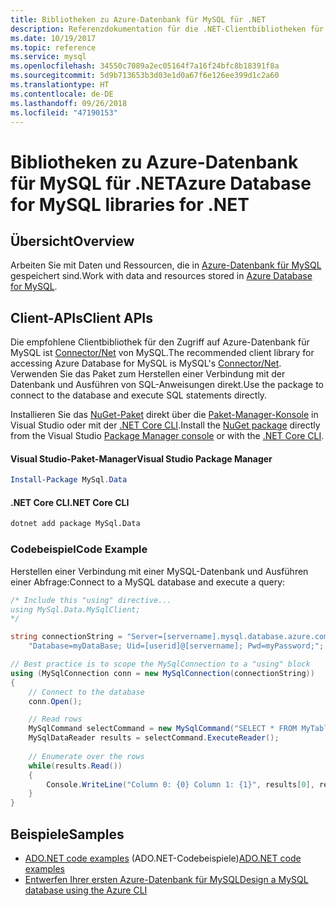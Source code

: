 ```yaml
---
title: Bibliotheken zu Azure-Datenbank für MySQL für .NET
description: Referenzdokumentation für die .NET-Clientbibliotheken für Azure-Datenbank für MySQL
ms.date: 10/19/2017
ms.topic: reference
ms.service: mysql
ms.openlocfilehash: 34550c7089a2ec05164f7a16f24bfc8b18391f8a
ms.sourcegitcommit: 5d9b713653b3d03e1d0a67f6e126ee399d1c2a60
ms.translationtype: HT
ms.contentlocale: de-DE
ms.lasthandoff: 09/26/2018
ms.locfileid: "47190153"
---
```

# <a name="azure-database-for-mysql-libraries-for-net"></a><span data-ttu-id="e8a6b-103">Bibliotheken zu Azure-Datenbank für MySQL für .NET</span><span class="sxs-lookup"><span data-stu-id="e8a6b-103">Azure Database for MySQL libraries for .NET</span></span>

## <a name="overview"></a><span data-ttu-id="e8a6b-104">Übersicht</span><span class="sxs-lookup"><span data-stu-id="e8a6b-104">Overview</span></span>

<span data-ttu-id="e8a6b-105">Arbeiten Sie mit Daten und Ressourcen, die in [Azure-Datenbank für MySQL](/azure/mysql/overview) gespeichert sind.</span><span class="sxs-lookup"><span data-stu-id="e8a6b-105">Work with data and resources stored in [Azure Database for MySQL](/azure/mysql/overview).</span></span>

## <a name="client-apis"></a><span data-ttu-id="e8a6b-106">Client-APIs</span><span class="sxs-lookup"><span data-stu-id="e8a6b-106">Client APIs</span></span>

<span data-ttu-id="e8a6b-107">Die empfohlene Clientbibliothek für den Zugriff auf Azure-Datenbank für MySQL ist [Connector/Net](https://dev.mysql.com/doc/connector-net/en) von MySQL.</span><span class="sxs-lookup"><span data-stu-id="e8a6b-107">The recommended client library for accessing Azure Database for MySQL is MySQL's [Connector/Net](https://dev.mysql.com/doc/connector-net/en).</span></span> <span data-ttu-id="e8a6b-108">Verwenden Sie das Paket zum Herstellen einer Verbindung mit der Datenbank und Ausführen von SQL-Anweisungen direkt.</span><span class="sxs-lookup"><span data-stu-id="e8a6b-108">Use the package to connect to the database and execute SQL statements directly.</span></span> 

<span data-ttu-id="e8a6b-109">Installieren Sie das [NuGet-Paket](https://www.nuget.org/packages/MySql.Data) direkt über die [Paket-Manager-Konsole][PackageManager] in Visual Studio oder mit der [.NET Core CLI][DotNetCLI].</span><span class="sxs-lookup"><span data-stu-id="e8a6b-109">Install the [NuGet package](https://www.nuget.org/packages/MySql.Data) directly from the Visual Studio [Package Manager console][PackageManager] or with the [.NET Core CLI][DotNetCLI].</span></span>

#### <a name="visual-studio-package-manager"></a><span data-ttu-id="e8a6b-110">Visual Studio-Paket-Manager</span><span class="sxs-lookup"><span data-stu-id="e8a6b-110">Visual Studio Package Manager</span></span>

```powershell
Install-Package MySql.Data
```

#### <a name="net-core-cli"></a><span data-ttu-id="e8a6b-111">.NET Core CLI</span><span class="sxs-lookup"><span data-stu-id="e8a6b-111">.NET Core CLI</span></span>

```bash
dotnet add package MySql.Data
```

### <a name="code-example"></a><span data-ttu-id="e8a6b-112">Codebeispiel</span><span class="sxs-lookup"><span data-stu-id="e8a6b-112">Code Example</span></span>

<span data-ttu-id="e8a6b-113">Herstellen einer Verbindung mit einer MySQL-Datenbank und Ausführen einer Abfrage:</span><span class="sxs-lookup"><span data-stu-id="e8a6b-113">Connect to a MySQL database and execute a query:</span></span>

```csharp
/* Include this "using" directive...
using MySql.Data.MySqlClient;
*/

string connectionString = "Server=[servername].mysql.database.azure.com; " +
    "Database=myDataBase; Uid=[userid]@[servername]; Pwd=myPassword;";

// Best practice is to scope the MySqlConnection to a "using" block
using (MySqlConnection conn = new MySqlConnection(connectionString))
{
    // Connect to the database
    conn.Open();

    // Read rows
    MySqlCommand selectCommand = new MySqlCommand("SELECT * FROM MyTable", conn);
    MySqlDataReader results = selectCommand.ExecuteReader();
    
    // Enumerate over the rows
    while(results.Read())
    {
        Console.WriteLine("Column 0: {0} Column 1: {1}", results[0], results[1]);
    }
}
```

## <a name="samples"></a><span data-ttu-id="e8a6b-114">Beispiele</span><span class="sxs-lookup"><span data-stu-id="e8a6b-114">Samples</span></span>

- <span data-ttu-id="e8a6b-115">[ADO.NET code examples](/dotnet/framework/data/adonet/ado-net-code-examples) (ADO.NET-Codebeispiele)</span><span class="sxs-lookup"><span data-stu-id="e8a6b-115">[ADO.NET code examples](/dotnet/framework/data/adonet/ado-net-code-examples)</span></span>
- [<span data-ttu-id="e8a6b-116">Entwerfen Ihrer ersten Azure-Datenbank für MySQL</span><span class="sxs-lookup"><span data-stu-id="e8a6b-116">Design a MySQL database using the Azure CLI</span></span>](https://docs.microsoft.com/azure/mysql/tutorial-design-database-using-cli) 

[PackageManager]: https://docs.microsoft.com/nuget/tools/package-manager-console
[DotNetCLI]: https://docs.microsoft.com/dotnet/core/tools/dotnet-add-package
